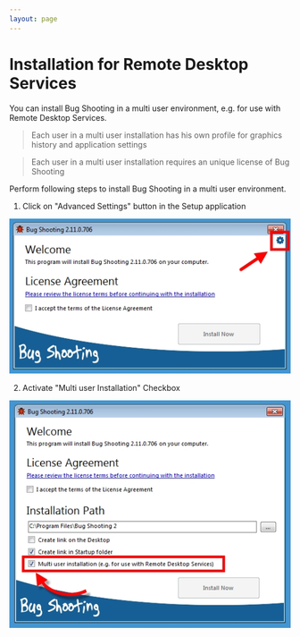 ```yaml
---
layout: page
---
```


# Installation for Remote Desktop Services

You can install Bug Shooting in a multi user environment, e.g. for use with Remote Desktop Services.

> Each user in a multi user installation has his own profile for graphics history and application settings

> Each user in a multi user installation requires an unique license of Bug Shooting
 
Perform following steps to install Bug Shooting in a multi user environment.

1. Click on "Advanced Settings" button in the Setup application

![image1](images/install_rdp_1.jpg)

2. Activate "Multi user Installation" Checkbox

![image1](images/install_rdp_2.jpg)
